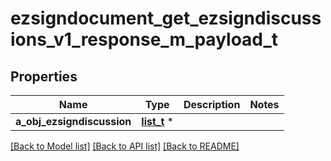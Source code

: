 # ezsigndocument_get_ezsigndiscussions_v1_response_m_payload_t

## Properties
Name | Type | Description | Notes
------------ | ------------- | ------------- | -------------
**a_obj_ezsigndiscussion** | [**list_t**](ezsigndiscussion_response.md) \* |  | 

[[Back to Model list]](../README.md#documentation-for-models) [[Back to API list]](../README.md#documentation-for-api-endpoints) [[Back to README]](../README.md)


